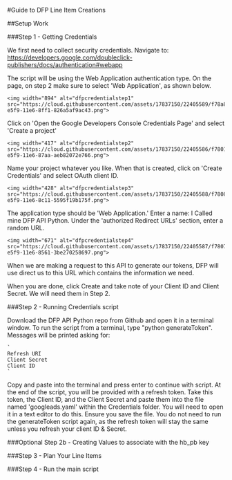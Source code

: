 #Guide to DFP Line Item Creations

##Setup Work

###Step 1 - Getting Credentials

We first need to collect security credentials. Navigate to:
    https://developers.google.com/doubleclick-publishers/docs/authentication#webapp

The script will be using the Web Application authentication type. On the page, on step 2 make sure to
select 'Web Application', as shown below.

    <img width="894" alt="dfpcredentialstep1" src="https://cloud.githubusercontent.com/assets/17837150/22405589/f78a8e9a-e5f9-11e6-8ff1-826a5af9ac43.png">

Click on 'Open the Google Developers Console Credentials Page' and select 'Create a project'

    <img width="417" alt="dfpcredentialstep2" src="https://cloud.githubusercontent.com/assets/17837150/22405586/f7801fdc-e5f9-11e6-87aa-aeb82072e766.png">

Name your project whatever you like. When that is created, click on 'Create Credentials' and select OAuth client ID.

    <img width="428" alt="dfpcredentialstep3" src="https://cloud.githubusercontent.com/assets/17837150/22405588/f7808fbc-e5f9-11e6-8c11-5595f19b175f.png">

The application type should be 'Web Application.' Enter a name: I Called mine DFP API Python.
Under the 'authorized Redirect URLs' section, enter a random URL.

    <img width="671" alt="dfpcredentialstep4" src="https://cloud.githubusercontent.com/assets/17837150/22405587/f780702c-e5f9-11e6-8561-3be270258697.png">

When we are making a request to this API to generate our tokens, DFP will use direct us to this URL which contains
the information we need.

When you are done, click Create and take note of your Client ID and Client Secret. We will need them in Step 2.


###Step 2 - Running Credentials script

Download the DFP API Python repo from Github and open it in a terminal window. To run the script from a terminal,
type "python generateToken". Messages will be printed asking for:

    `
    Refresh URI
    Client Secret
    Client ID
    `
Copy and paste into the terminal and press enter to continue with script. At the end of the script, you will be
provided with a refresh token. Take this token, the Client ID, and the Client Secret and paste them into the
file named 'googleads.yaml' within the Credentials folder. You will need to open it in a text editor to do this.
Ensure you save the file. You do not need to run the generateToken script again, as the refresh token will stay
the same unless you refresh your client ID & Secret.


###Optional Step 2b - Creating Values to associate with the hb_pb key



###Step 3 - Plan Your Line Items



###Step 4 - Run the main script

